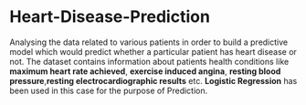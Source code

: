 # Heart-Disease-Prediction
Analysing the data related to various patients in order to build a predictive model which would predict whether a particular patient has heart disease or not. The dataset contains information about patients health conditions like <strong>maximum heart rate achieved</strong>, <strong>exercise induced angina</strong>, <strong>resting blood pressure</strong>,<strong>resting electrocardiographic results</strong> etc. **Logistic Regression** has been used in this case for the purpose of Prediction.
